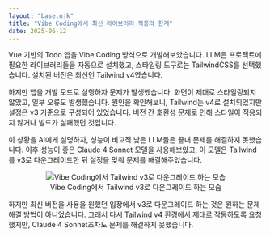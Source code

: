 ```yaml
---
layout: "base.njk"
title: "Vibe Coding에서 최신 라이브러리 적용의 한계"
date: 2025-06-12
---
```


Vue 기반의 Todo 앱을 Vibe Coding 방식으로 개발해보았습니다. LLM은 프로젝트에 필요한 라이브러리들을 자동으로 설치했고, 스타일링 도구로는 TailwindCSS를 선택했습니다. 설치된 버전은 최신인 Tailwind v4였습니다.

하지만 앱을 개발 모드로 실행하자 문제가 발생했습니다. 화면이 제대로 스타일링되지 않았고, 일부 오류도 발생했습니다. 원인을 확인해보니, Tailwind는 v4로 설치되었지만 설정은 v3 기준으로 구성되어 있었습니다. 버전 간 호환성 문제로 인해 스타일이 적용되지 않거나 빌드가 실패했던 것입니다.

이 상황을 AI에게 설명하자, 성능이 비교적 낮은 LLM들은 끝내 문제를 해결하지 못했습니다. 이후 성능이 좋은 Claude 4 Sonnet 모델을 사용해보았고, 이 모델은 Tailwind를 v3로 다운그레이드한 뒤 설정을 맞춰 문제를 해결해주었습니다.

<figure style="text-align:center;">
<img src="/assets/images/vibe-coding-limitations-with-latest-libraries/llm-downgrades-tailwindcss.png" alt="Vibe Coding에서 Tailwind v3로 다운그레이드 하는 모습" style="display: inline-flex;"/>
<figcaption>Vibe Coding에서 Tailwind v3로 다운그레이드 하는 모습</figcaption>
</figure>

하지만 최신 버전을 사용을 원했던 입장에서 v3로 다운그레이드 하는 것은 원하는 문제 해결 방법이 아니었습니다. 그래서 다시 Tailwind v4 환경에서 제대로 작동하도록 요청했지만, Claude 4 Sonnet조차도 문제를 해결하지 못했습니다.


<!-- TODO: Document 참고 시키는 부분 알려주고, Document 새로운 패러다임에 대한 내용 추가 예정 -->
<!-- TODO: 아래와 같은 내용 참고
Backend는 천천히 발전함 그래서 LLM이 학습할 수 있음

Frontend는 너무 빠르게 발전함 LLM이 학습을 못하는 경우가 많음

Document 새로운 패러다임. 

이제는 네비게이션이 있는 형태가 아니라 LLM이 잘 이해할 수 있도록 한 페이지에 모든 내용을 담은 형태가 될 것 같음.

SaaS는 LLM이 학습하기 어렵다

현재 대부분의 프론트엔드 AI 툴들은 Landing 페이지는 엄청나게 잘 만들어주고 예제도 대부분 다 그런것들 하지만 SaaS 는??? 흠… 충분히 학습하지 못한거 아닐까?
 -->
